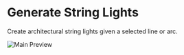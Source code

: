 Generate String Lights
========================

Create architectural string lights given a selected line or arc.

![Main Preview](https://formit3d.github.io/StringLightGenerator/preview.png)